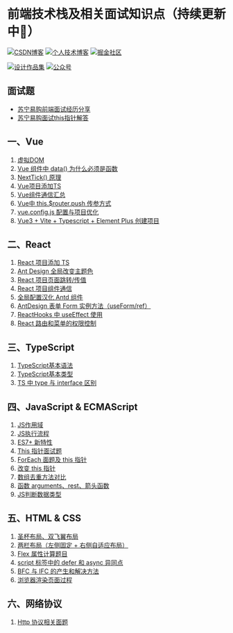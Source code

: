 # 前端技术栈及相关面试知识点（持续更新中:running:）

<!-- ## 相关链接 -->
[![CSDN博客](https://img.shields.io/badge/CSDN博客-@情非得已小猿猿-orange)](https://blog.csdn.net/weixin_43924228)
[![个人技术博客](https://img.shields.io/badge/个人技术博客-@马超-green)](https://machao07.github.io)
[![掘金社区](https://img.shields.io/badge/掘金社区-@情非得已小猿猿-blue)](https://juejin.cn/user/1337486669527096)

[![设计作品集](https://img.shields.io/badge/设计作品集-@情非得已小猿猿-yellow)](https://machao07.zcool.com.cn)
[![公众号](https://img.shields.io/badge/公众号-@情非得已小猿猿-greentea)](https://machao07.github.io/img/official_account.jpg)


<!-- 1️⃣&nbsp;[CSDN](https://blog.csdn.net/weixin_43924228)&emsp;2️⃣&nbsp;[Machao's Blog](https://machao07.github.io/)&emsp;3️⃣&nbsp;[ZCOOL站酷](https://machao07.zcool.com.cn/) -->

## 面试题
- [苏宁易购前端面试经历分享](https://blog.csdn.net/weixin_43924228/article/details/90699272)
- [苏宁易购面试this指针解答](https://blog.csdn.net/weixin_43924228/article/details/90755267)

## 一、Vue
1. [虚拟DOM](https://github.com/machao07/interview-questions/issues/1)
2. [Vue 组件中 data() 为什么必须是函数](https://github.com/machao07/interview-questions/issues/27)
3. [NextTick() 原理](https://blog.csdn.net/weixin_43924228/article/details/106548886)
4. [Vue项目添加TS](https://github.com/machao07/interview-questions/issues/7)
5. [Vue组件通信汇总](https://github.com/machao07/interview-questions/issues/25)
6. [Vue中 this.$router.push 传参方式](https://github.com/machao07/interview-questions/issues/22)
7. [vue.config.js 配置与项目优化](https://github.com/machao07/interview-questions/issues/24)
8. [Vue3 + Vite + Typescript + Element Plus 创建项目](https://mp.weixin.qq.com/s/yv6KYcx4PTYgrU6I1Ns52g)


## 二、React
1. [React 项目添加 TS](https://github.com/machao07/interview-questions/issues/2)
2. [Ant Design 全局改变主题色](https://github.com/machao07/react-admin/issues/1)
3. [React 项目页面跳转/传值](https://github.com/machao07/react-admin/issues/3)
4. [React 项目组件通信](https://github.com/machao07/react-admin/issues/4)
5. [全局配置汉化 Antd 组件](https://github.com/machao07/react-admin/issues/2)
6. [AntDesign 表单 Form 实例方法（useForm/ref）](https://github.com/machao07/react-admin/issues/5)
7. [ReactHooks 中 useEffect 使用](https://github.com/machao07/react-admin/issues/6)
8. [React 路由和菜单的权限控制](https://github.com/machao07/interview-questions/issues/26)

## 三、TypeScript
1. [TypeScript基本语法](https://github.com/machao07/interview-questions/issues/3)
2. [TypeScript基本类型](https://github.com/machao07/interview-questions/issues/10)
3. [TS 中 type 与 interface 区别](https://github.com/machao07/interview-questions/issues/12)

## 四、JavaScript & ECMAScript
1. [JS作用域](https://github.com/machao07/interview-questions/issues/20)
2. [JS执行流程](https://github.com/machao07/interview-questions/issues/21)
3. [ES7+ 新特性](https://github.com/machao07/interview-questions/issues/4)
4. [This 指针面试题](https://github.com/machao07/interview-questions/issues/9)
5. [ForEach 面题及 this 指针](https://github.com/machao07/interview-questions/issues/11)
6. [改变 this 指针](https://github.com/machao07/interview-questions/issues/18)
7. [数组去重方法对比](https://github.com/machao07/interview-questions/issues/13)
8. [函数 arguments、rest、箭头函数](https://github.com/machao07/interview-questions/issues/19)
9. [JS判断数据类型](https://github.com/machao07/interview-questions/issues/23)

## 五、HTML & CSS
1. [圣杯布局、双飞翼布局](https://github.com/machao07/interview-questions/issues/6)
2. [两栏布局（左侧固定 + 右侧自适应布局）](https://github.com/machao07/interview-questions/issues/17)
3. [Flex 属性计算题目](https://github.com/machao07/interview-questions/issues/5)
4. [script 标签中的 defer 和 async 异同点](https://github.com/machao07/interview-questions/issues/8)
5. [BFC 与 IFC 的产生和解决方法](https://github.com/machao07/interview-questions/issues/14)
6. [浏览器渲染页面过程](https://github.com/machao07/interview-questions/issues/16)

## 六、网络协议
1. [Http 协议相关面题](https://github.com/machao07/interview-questions/issues/15)

